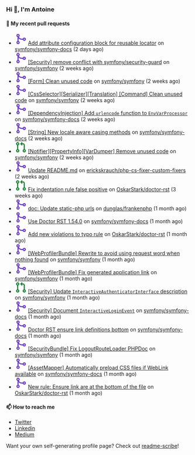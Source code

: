 ### Hi 👋, I'm Antoine

#### 👷 My recent pull requests

- ![](./assets/pr-merged.svg) [Add attribute configuration block for reusable locator](https://github.com/symfony/symfony-docs/pull/19209) on [symfony/symfony-docs](https://github.com/symfony/symfony-docs) (2 days ago)
- ![](./assets/pr-merged.svg) [[Security] remove conflict with symfony/security-guard](https://github.com/symfony/symfony/pull/52661) on [symfony/symfony](https://github.com/symfony/symfony) (2 weeks ago)
- ![](./assets/pr-merged.svg) [[Form] Clean unused code](https://github.com/symfony/symfony/pull/52660) on [symfony/symfony](https://github.com/symfony/symfony) (2 weeks ago)
- ![](./assets/pr-merged.svg) [[CssSelector][Serializer][Translation] [Command] Clean unused code](https://github.com/symfony/symfony/pull/52659) on [symfony/symfony](https://github.com/symfony/symfony) (2 weeks ago)
- ![](./assets/pr-merged.svg) [[DependencyInjection] Add `urlencode` function to `EnvVarProcessor`](https://github.com/symfony/symfony-docs/pull/19150) on [symfony/symfony-docs](https://github.com/symfony/symfony-docs) (2 weeks ago)
- ![](./assets/pr-merged.svg) [[String] New locale aware casing methods](https://github.com/symfony/symfony-docs/pull/19149) on [symfony/symfony-docs](https://github.com/symfony/symfony-docs) (2 weeks ago)
- ![](./assets/pr-open.svg) [[Notifier][PropertyInfo][VarDumper] Remove unused code](https://github.com/symfony/symfony/pull/52619) on [symfony/symfony](https://github.com/symfony/symfony) (2 weeks ago)
- ![](./assets/pr-merged.svg) [Update README.md](https://github.com/erickskrauch/php-cs-fixer-custom-fixers/pull/2) on [erickskrauch/php-cs-fixer-custom-fixers](https://github.com/erickskrauch/php-cs-fixer-custom-fixers) (2 weeks ago)
- ![](./assets/pr-open.svg) [Fix indentation rule false positive](https://github.com/OskarStark/doctor-rst/pull/1563) on [OskarStark/doctor-rst](https://github.com/OskarStark/doctor-rst) (3 weeks ago)
- ![](./assets/pr-merged.svg) [doc: Update static-php urls](https://github.com/dunglas/frankenphp/pull/277) on [dunglas/frankenphp](https://github.com/dunglas/frankenphp) (1 month ago)
- ![](./assets/pr-merged.svg) [Use Doctor RST 1.54.0](https://github.com/symfony/symfony-docs/pull/19077) on [symfony/symfony-docs](https://github.com/symfony/symfony-docs) (1 month ago)
- ![](./assets/pr-merged.svg) [Add new violations to typo rule](https://github.com/OskarStark/doctor-rst/pull/1544) on [OskarStark/doctor-rst](https://github.com/OskarStark/doctor-rst) (1 month ago)
- ![](./assets/pr-merged.svg) [[WebProfilerBundle] Rewrite to avoid using request word when nothing found](https://github.com/symfony/symfony/pull/52155) on [symfony/symfony](https://github.com/symfony/symfony) (1 month ago)
- ![](./assets/pr-merged.svg) [[WebProfilerBundle] Fix generated application link](https://github.com/symfony/symfony/pull/52152) on [symfony/symfony](https://github.com/symfony/symfony) (1 month ago)
- ![](./assets/pr-open.svg) [[Security] Update `InteractiveAuthenticatorInterface` description](https://github.com/symfony/symfony/pull/52082) on [symfony/symfony](https://github.com/symfony/symfony) (1 month ago)
- ![](./assets/pr-merged.svg) [[Security] Document `InteractiveLoginEvent`](https://github.com/symfony/symfony-docs/pull/19029) on [symfony/symfony-docs](https://github.com/symfony/symfony-docs) (1 month ago)
- ![](./assets/pr-merged.svg) [Doctor RST ensure link definitions bottom](https://github.com/symfony/symfony-docs/pull/19028) on [symfony/symfony-docs](https://github.com/symfony/symfony-docs) (1 month ago)
- ![](./assets/pr-merged.svg) [[SecurityBundle] Fix LogoutRouteLoader PHPDoc](https://github.com/symfony/symfony/pull/52068) on [symfony/symfony](https://github.com/symfony/symfony) (1 month ago)
- ![](./assets/pr-merged.svg) [[AssetMapper] Automatically preload CSS files if WebLink available](https://github.com/symfony/symfony-docs/pull/19021) on [symfony/symfony-docs](https://github.com/symfony/symfony-docs) (1 month ago)
- ![](./assets/pr-merged.svg) [New rule: Ensure link are at the bottom of the file](https://github.com/OskarStark/doctor-rst/pull/1542) on [OskarStark/doctor-rst](https://github.com/OskarStark/doctor-rst) (1 month ago)

#### 📫 How to reach me

- [Twitter](https://twitter.com/a_lamirault)
- [Linkedin](https://www.linkedin.com/in/antoine-lamirault-9a9a9a107/)
- [Medium](https://alamirault.medium.com)

Want your own self-generating profile page? Check out [readme-scribe](https://github.com/muesli/readme-scribe)!
